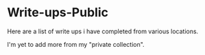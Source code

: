 # Write-ups-Public

Here are a list of write ups i have completed from various locations.

I'm yet to add more from my "private collection".
